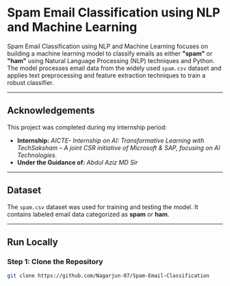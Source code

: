 # Spam Email Classification using NLP and Machine Learning  

Spam Email Classification using NLP and Machine Learning focuses on building a machine learning model to classify emails as either **"spam"** or **"ham"** using Natural Language Processing (NLP) techniques and Python. The model processes email data from the widely used `spam.csv` dataset and applies text preprocessing and feature extraction techniques to train a robust classifier.

---

## Acknowledgements  

This project was completed during my internship period:  

- **Internship:** *AICTE- Internship on AI: Transformative Learning with TechSaksham – A joint CSR initiative of Microsoft & SAP, focusing on AI Technologies.*  
- **Under the Guidance of:** *Abdul Aziz MD Sir*  

---

## Dataset  

The `spam.csv` dataset was used for training and testing the model. It contains labeled email data categorized as **spam** or **ham**.

---

## Run Locally  

### Step 1: Clone the Repository  

```bash
git clone https://github.com/Nagarjun-07/Spam-Email-Classification
